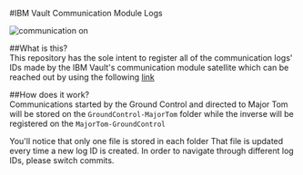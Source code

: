 #IBM Vault Communication Module Logs

![communication on](https://img.shields.io/badge/communication-ON-brightgreen)

##What is this?
This repository has the sole intent to register all of the communication logs' IDs made by the IBM Vault's communication module satellite which can be reached out by using the following [link](https://assistant-chat-us-south.watsonplatform.net/web/public/14111530-cc8c-42d1-980e-bfa46cb46cd8)

##How does it work?
Communications started by the Ground Control and directed to Major Tom will be stored on the ```GroundControl-MajorTom``` folder while the inverse will be registered on the ```MajorTom-GroundControl```

You'll notice that only one file is stored in each folder That file is updated every time a new log ID is created. In order to navigate through different log IDs, please switch commits.
